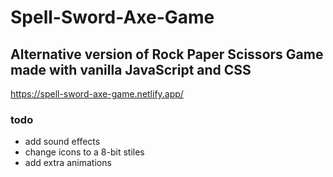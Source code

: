 # Spell-Sword-Axe-Game

## Alternative version of Rock Paper Scissors Game made with vanilla JavaScript and CSS

https://spell-sword-axe-game.netlify.app/

### todo

- add sound effects
- change icons to a 8-bit stiles
- add extra animations
